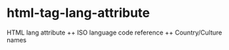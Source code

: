 # html-tag-lang-attribute

HTML lang attribute ++ ISO language code reference ++ Country/Culture names